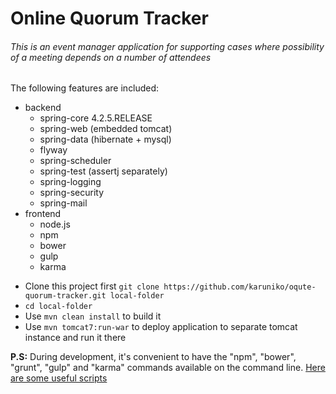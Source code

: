 # Online Quorum Tracker
###### This is an event manager application for supporting cases where possibility of a meeting depends on a number of attendees

The following features are included:

* backend
	* spring-core 4.2.5.RELEASE
    * spring-web (embedded tomcat)
    * spring-data (hibernate + mysql)
    * flyway
    * spring-scheduler
    * spring-test (assertj separately)
    * spring-logging
    * spring-security
    * spring-mail
* frontend
    * node.js
    * npm
    * bower
    * gulp
    * karma

- Clone this project first `git clone https://github.com/karuniko/oqute-quorum-tracker.git local-folder`
- `cd local-folder`
- Use `mvn clean install` to build it
- Use `mvn tomcat7:run-war` to deploy application to separate tomcat instance and run it there

**P.S:** During development, it's convenient to have the "npm", "bower", "grunt", "gulp" and "karma" commands available on the command line.
[Here are some useful scripts](https://github.com/eirslett/frontend-maven-plugin/tree/master/frontend-maven-plugin/src/it/example%20project/helper-scripts)
